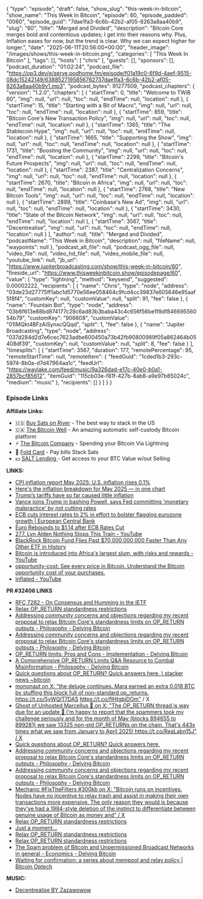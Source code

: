 {
  "type": "episode",
  "draft": false,
  "show_slug": "this-week-in-bitcoin",
  "show_name": "This Week In Bitcoin",
  "episode": 60,
  "episode_padded": "0060",
  "episode_guid": "7dae1fa3-6c6b-42b2-af05-8263a8aa40b9",
  "slug": "60",
  "title": "Merged and Divided",
  "description": "Bitcoin Core merges bold and contentious updates; I get into their reasons why. Plus, Inflation eases for now, but the trend is clear. Why we can expect higher for longer.",
  "date": "2025-06-11T20:56:00+00:00",
  "header_image": "/images/shows/this-week-in-bitcoin.png",
  "categories": [
    "This Week In Bitcoin"
  ],
  "tags": [],
  "hosts": [
    "chris"
  ],
  "guests": [],
  "sponsors": [],
  "podcast_duration": "01:02:24",
  "podcast_file": "https://op3.dev/e/serve.podhome.fm/episode/f01a19c0-6f9d-4aef-9515-08dc15242149/6388527195856762737dae1fa3-6c6b-42b2-af05-8263a8aa40b9v1.mp3",
  "podcast_bytes": 91277509,
  "podcast_chapters": {
    "version": "1.2.0",
    "chapters": [
      {
        "startTime": 0,
        "title": "Welcome to TWiB 60",
        "img": null,
        "url": null,
        "toc": null,
        "endTime": null,
        "location": null
      },
      {
        "startTime": 15,
        "title": "Starting with a Bit of Macro",
        "img": null,
        "url": null,
        "toc": null,
        "endTime": null,
        "location": null
      },
      {
        "startTime": 859,
        "title": "Bitcoin Core's New Transaction Policy",
        "img": null,
        "url": null,
        "toc": null,
        "endTime": null,
        "location": null
      },
      {
        "startTime": 1365,
        "title": "The Stablecoin Hype",
        "img": null,
        "url": null,
        "toc": null,
        "endTime": null,
        "location": null
      },
      {
        "startTime": 1665,
        "title": "Supporting the Show",
        "img": null,
        "url": null,
        "toc": null,
        "endTime": null,
        "location": null
      },
      {
        "startTime": 1731,
        "title": "Boosting the Community",
        "img": null,
        "url": null,
        "toc": null,
        "endTime": null,
        "location": null
      },
      {
        "startTime": 2299,
        "title": "Bitcoin's Future Prospects",
        "img": null,
        "url": null,
        "toc": null,
        "endTime": null,
        "location": null
      },
      {
        "startTime": 2387,
        "title": "Centralization Concerns",
        "img": null,
        "url": null,
        "toc": null,
        "endTime": null,
        "location": null
      },
      {
        "startTime": 2670,
        "title": "Bitcoin in Africa",
        "img": null,
        "url": null,
        "toc": null,
        "endTime": null,
        "location": null
      },
      {
        "startTime": 2768,
        "title": "New Bitcoin Tools",
        "img": null,
        "url": null,
        "toc": null,
        "endTime": null,
        "location": null
      },
      {
        "startTime": 2899,
        "title": "Coinbase's New Ad",
        "img": null,
        "url": null,
        "toc": null,
        "endTime": null,
        "location": null
      },
      {
        "startTime": 3430,
        "title": "State of the Bitcoin Network",
        "img": null,
        "url": null,
        "toc": null,
        "endTime": null,
        "location": null
      },
      {
        "startTime": 3567,
        "title": "Decentrealise",
        "img": null,
        "url": null,
        "toc": null,
        "endTime": null,
        "location": null
      }
    ],
    "author": null,
    "title": "Merged and Divided",
    "podcastName": "This Week in Bitcoin",
    "description": null,
    "fileName": null,
    "waypoints": null
  },
  "podcast_alt_file": null,
  "podcast_ogg_file": null,
  "video_file": null,
  "video_hd_file": null,
  "video_mobile_file": null,
  "youtube_link": null,
  "jb_url": "https://www.jupiterbroadcasting.com/show/this-week-in-bitcoin/60",
  "fireside_url": "https://www.thisweekinbitcoin.show/episodepage/60",
  "value": {
    "type": "lightning",
    "method": "keysend",
    "suggested": 0.00002222,
    "recipients": [
      {
        "name": "Chris",
        "type": "node",
        "address": "03de23d27775ff1abc1d5770e56ee058464c9fcd4cc39837e605646e95aaf5f8f4",
        "customKey": null,
        "customValue": null,
        "split": 91,
        "fee": false
      },
      {
        "name": "Fountain Bot",
        "type": "node",
        "address": "03b6f613e88bd874177c28c6ad83b3baba43c4c656f56be1f8df84669556054b79",
        "customKey": "906608",
        "customValue": "01IMQkt4BFzAiSynxcQQqd",
        "split": 1,
        "fee": false
      },
      {
        "name": "Jupiter Broadcasting",
        "type": "node",
        "address": "037d284d2d7e6cec7623adbe600450a73b42fb90800989f05a862464b05408df39",
        "customKey": null,
        "customValue": null,
        "split": 8,
        "fee": false
      }
    ],
    "timesplits": [
      {
        "startTime": 3567,
        "duration": 177,
        "remotePercentage": 95,
        "remoteStartTime": null,
        "remoteItem": {
          "feedGuid": "1cded1b3-293c-5974-8b0a-d7d47964aa1c",
          "feedUrl": "https://wavlake.com/feed/music/9a326dad-e17c-40e0-b0a1-2857bcf85612",
          "itemGuid": "115cb03e-f81f-427b-8ab8-a9e97b85024c",
          "medium": "music"
        },
        "recipients": []
      }
    ]
  }
}


### Episode Links

**Affiliate Links:**

* 🇺🇸 [Buy Sats on River](https://partner.river.com/jupiter) \- The best way to stack in the US
* 🇨🇦 [The Bitcoin Well](https://www.bitcoinwell.com/jupiter) \- An amazing automatic self-custody Bitcoin platform
* ⚡ [The Bitcoin Company](https://app.thebitcoincompany.com/signup?ref=JUPITER) \- Spending your Bitcoin Via Lightning
* 🏦 [Fold Card](https://use.foldapp.com/r/XNHPXTFC) \- Pay bills Stack Sats
* 💵 [SALT Lending ](https://borrower.saltlending.com/register?referralCode=GkPQdbqWG)\- Get access to your BTC Value w/out Selling

**LINKS:**

* [CPI inflation report May 2025: U.S. inflation rises 0.1%](https://www.cnbc.com/2025/06/11/cpi-inflation-may-2025.html)
* [Here's the inflation breakdown for May 2025 — in one chart](https://www.cnbc.com/2025/06/11/heres-the-inflation-breakdown-for-may-2025-in-one-chart.html)
* [Trump’s tariffs have so far caused little inflation](https://www.economist.com/finance-and-economics/2025/06/05/trumps-tariffs-have-so-far-caused-little-inflation)
* [Vance joins Trump in bashing Powell, says Fed committing 'monetary malpractice' by not cutting rates](https://www.cnbc.com/2025/06/11/vance-joins-trump-in-bashing-powell-says-fed-committing-monetary-malpractice-by-not-cutting-rates.html)
* [ECB cuts interest rates to 2% in effort to bolster flagging eurozone growth | European Central Bank ](https://www.theguardian.com/business/2025/jun/05/european-central-bank-ecb-interest-rate-cut-economic-growth-eurozone)
* [Euro Rebounds to $1.14 after ECB Rates Cut](https://dmarketforces.com/euro-rebounds-to-1-14-after-ecb-rates-cut/)
* [277\. Lyn Alden Nothing Stops This Train - YouTube](https://www.youtube.com/watch?v=KumiLzAcqPE)
* [BlackRock Bitcoin Fund Flies Past $70,000,000,000 Faster Than Any Other ETF in History](https://dailyhodl.com/2025/06/10/blackrock-bitcoin-fund-flies-past-70000000000-faster-than-any-other-etf-in-history-bloomberg-analyst/)
* [Bitcoin is introduced into Africa's largest slum, with risks and rewards - YouTube](https://www.youtube.com/watch?v=oqREM62cAqk)
* [opportunity-cost: See every price in Bitcoin. Understand the Bitcoin opportunity cost of your purchases.](https://github.com/TFTC-Holdings-Inc/opportunity-cost)
* [Inflated - YouTube](https://www.youtube.com/watch?v=IlsIYfZQ2pk)

**PR #32406 LINKS**

* [RFC 7282 - On Consensus and Humming in the IETF](https://datatracker.ietf.org/doc/html/rfc7282#page-7)
* [Relax OP_RETURN standardness restrictions](https://groups.google.com/g/bitcoindev/c/d6ZO7gXGYbQ/m/mJyek28lDAAJ?pli=1)
* [Addressing community concerns and objections regarding my recent proposal to relax Bitcoin Core's standardness limits on OP_RETURN outputs - Philosophy - Delving Bitcoin](https://delvingbitcoin.org/t/addressing-community-concerns-and-objections-regarding-my-recent-proposal-to-relax-bitcoin-cores-standardness-limits-on-op-return-outputs/1697)
* [Addressing community concerns and objections regarding my recent proposal to relax Bitcoin Core's standardness limits on OP_RETURN outputs - Philosophy - Delving Bitcoin](https://delvingbitcoin.org/t/addressing-community-concerns-and-objections-regarding-my-recent-proposal-to-relax-bitcoin-cores-standardness-limits-on-op-return-outputs/1697)
* [OP_RETURN limits: Pros and Cons - Implementation - Delving Bitcoin](https://delvingbitcoin.org/t/op-return-limits-pros-and-cons/1645/6)
* [A Comprehensive OP_RETURN Limits Q&A Resource to Combat Misinformation - Philosophy - Delving Bitcoin](https://delvingbitcoin.org/t/a-comprehensive-op-return-limits-q-a-resource-to-combat-misinformation/1689)
* [Quick questions about OP_RETURN? Quick answers here. \ stacker news ~bitcoin](https://stacker.news/items/971277)
* [mononaut on X: "the deluge continues. Mara earned an extra 0.018 BTC by stuffing this block full of non-standard op_returns. ](https://x.com/mononautical/status/1920221641948246081)<https://t.co/5yWQIT7DAS> <https://t.co/fIHtgbjDOm"> / X
* [Ghost of Unhosted Marcellus 👻 on X: "The OP_RETURN thread is way due for an update 🧵 I'm happy to report that the spammers took my challenge seriously and for the month of May (blocks 894655 to 899281) we saw 13325 non-std OP_RETURNs on the chain. That's 443x times what we saw from January to April 2025! ](https://x.com/oomahq/status/1930401993341776173)<https://t.co/ReaLabn15J">[ / X](https://x.com/oomahq/status/1930401993341776173)
* [Quick questions about OP_RETURN? Quick answers here. ](https://stacker.news/items/971277?commentId=971285)
* [Addressing community concerns and objections regarding my recent proposal to relax Bitcoin Core's standardness limits on OP_RETURN outputs - Philosophy - Delving Bitcoin](https://delvingbitcoin.org/t/addressing-community-concerns-and-objections-regarding-my-recent-proposal-to-relax-bitcoin-cores-standardness-limits-on-op-return-outputs/1697)
* [Addressing community concerns and objections regarding my recent proposal to relax Bitcoin Core's standardness limits on OP_RETURN outputs - Philosophy - Delving Bitcoin](https://delvingbitcoin.org/t/addressing-community-concerns-and-objections-regarding-my-recent-proposal-to-relax-bitcoin-cores-standardness-limits-on-op-return-outputs/1697)
* [Mechanic #FixTheFilters #300kb on X: "Bitcoin runs on incentives. Nodes have no incentive to relay trash and assist in making their own transactions more expensive. The only reason they would is because they've had a 1984-style deletion of the instinct to differentiate between genuine usage of Bitcoin as money and" / X](https://x.com/GrassFedBitcoin/status/1921219038430015758)
* [Relax OP_RETURN standardness restrictions](https://groups.google.com/g/bitcoindev/c/d6ZO7gXGYbQ/m/lP69f0KaAQAJ)
* [Just a moment…](https://bitcoin.stackexchange.com/questions/122321/when-is-op-return-cheaper-than-op-false-op-if)
* [Relax OP_RETURN standardness restrictions](https://groups.google.com/g/bitcoindev/c/d6ZO7gXGYbQ/m/6PYyNG6UAQAJ)
* [Relax OP_RETURN standardness restrictions](https://groups.google.com/g/bitcoindev/c/d6ZO7gXGYbQ/m/GRKe8kq-EgAJ)
* [The Spam problem of Bitcoin and Unpermissioned Broadcast Networks in general - Economics - Delving Bitcoin](https://delvingbitcoin.org/t/the-spam-problem-of-bitcoin-and-unpermissioned-broadcast-networks-in-general/1692/2)
* [Waiting for confirmation: a series about mempool and relay policy | Bitcoin Optech](https://bitcoinops.org/en/blog/waiting-for-confirmation/#network-resources)

**MUSIC:**

* [Decentrealise BY Zazawowow](https://podcastindex.org/podcast/7369137)
